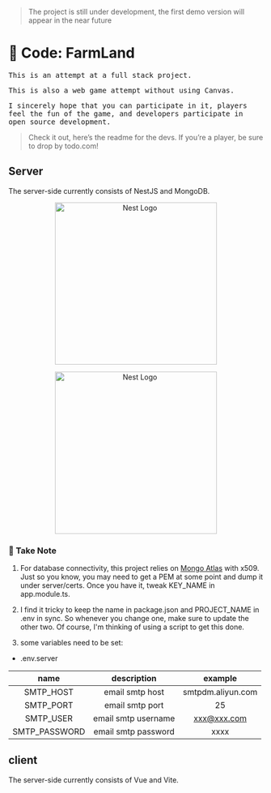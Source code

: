 > The project is still under development, the first demo version will appear in the near future

# 👋 Code: FarmLand

<samp>This is an attempt at a full stack project.</smap>

<samp>This is also a web game attempt without using Canvas.</smap>

<samp>I sincerely hope that you can participate in it, players feel the fun of the game, and developers participate in open source development. </smap>

> Check it out, here’s the readme for the devs. If you’re a player, be sure to drop by todo.com!


## Server

The server-side currently consists of NestJS and MongoDB.

<p align="center">
  <a href="http://nestjs.com/" target="blank"><img src="https://nestjs.com/img/logo_text.svg" width="320" alt="Nest Logo" /></a>
</p>
<p align="center">
  <a href="http://mongodb.com/" target="blank"><img src="https://webimages.mongodb.com/_com_assets/cms/kuyjf3vea2hg34taa-horizontal_default_slate_blue.svg?auto=format%252Ccompress" width="320" alt="Nest Logo" /></a>
</p>

### 📝 Take Note

1. For database connectivity, this project relies on [Mongo Atlas](https://www.mongodb.com/cloud/atlas/register) with x509. Just so you know, you may need to get a PEM at some point and dump it under server/certs. Once you have it, tweak KEY_NAME in app.module.ts.

2. I find it tricky to keep the name in package.json and PROJECT_NAME in .env in sync. So whenever you change one, make sure to update the other two. Of course, I'm thinking of using a script to get this done.

3. some variables need to be set:

  - .env.server

  |     name      |     description     |      example      |
  | :-----------: | :-----------------: | :---------------: |
  |   SMTP_HOST   |   email smtp host   | smtpdm.aliyun.com |
  |   SMTP_PORT   |   email smtp port   |        25         |
  |   SMTP_USER   | email smtp username |    xxx@xxx.com    |
  | SMTP_PASSWORD | email smtp password |       xxxx        |

## client

The server-side currently consists of Vue and Vite.